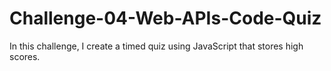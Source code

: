 # Challenge-04-Web-APIs-Code-Quiz

In this challenge, I create a timed quiz using JavaScript that stores high scores.